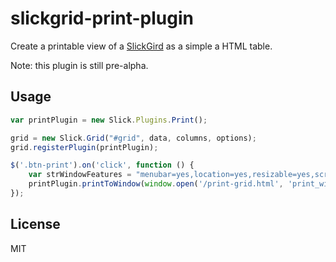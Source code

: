 # slickgrid-print-plugin

Create a printable view of a [SlickGird](https://github.com/mleibman/SlickGrid) as a simple a HTML table.

Note: this plugin is still pre-alpha.

## Usage 
```javascript
var printPlugin = new Slick.Plugins.Print();

grid = new Slick.Grid("#grid", data, columns, options);
grid.registerPlugin(printPlugin);

$('.btn-print').on('click', function () {
    var strWindowFeatures = "menubar=yes,location=yes,resizable=yes,scrollbars=yes,status=yes";
    printPlugin.printToWindow(window.open('/print-grid.html', 'print_window', strWindowFeatures));
});

```

## License
MIT
